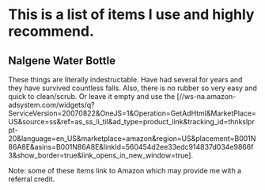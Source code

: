 # This is a list of items I use and highly recommend.

## Nalgene Water Bottle
These things are literally indestructable. Have had several for years and they have survived countless falls. Also, there is no rubber so very easy and quick to clean/scrub.
Or leave it empty and use the [//ws-na.amazon-adsystem.com/widgets/q?ServiceVersion=20070822&OneJS=1&Operation=GetAdHtml&MarketPlace=US&source=ss&ref=as_ss_li_til&ad_type=product_link&tracking_id=thnkslprpt-20&language=en_US&marketplace=amazon&region=US&placement=B001N86A8E&asins=B001N86A8E&linkId=560454d2ee33edc914837d034e9866f3&show_border=true&link_opens_in_new_window=true].

Note: some of these items link to Amazon which may provide me with a referral credit.
